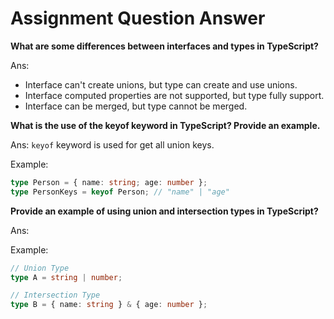 # Assignment Question Answer 

**What are some differences between interfaces and types in TypeScript?**

Ans:

* Interface can't create unions, but type can create and use unions.
* Interface computed properties are not supported, but type fully support.
* Interface can be merged, but type cannot be merged.

**What is the use of the keyof keyword in TypeScript? Provide an example.**

Ans: `keyof` keyword is used for get all union keys.

Example:

```typescript
type Person = { name: string; age: number };
type PersonKeys = keyof Person; // "name" | "age"
```


**Provide an example of using union and intersection types in TypeScript?**

Ans:

Example:

```typescript
// Union Type
type A = string | number;

// Intersection Type
type B = { name: string } & { age: number };
```
